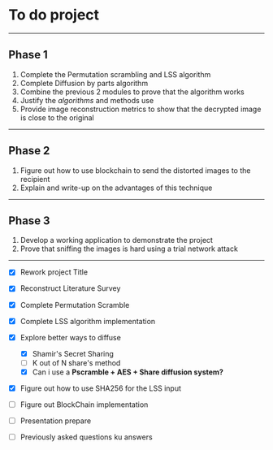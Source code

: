 # To do project
---
## Phase 1
1. Complete the Permutation scrambling and LSS algorithm
2. Complete Diffusion by parts algorithm
3. Combine the previous 2 modules to prove that the algorithm works
4. Justify the _algorithms_ and methods use
5. Provide image reconstruction metrics to show that the decrypted image is close to the original
---
## Phase 2
1. Figure out how to use blockchain to send the distorted images to the recipient
2. Explain and write-up on the advantages of this technique
---
## Phase 3
1. Develop a working application to demonstrate the project
2. Prove that sniffing the images is hard using a trial network attack
---

- [x] Rework project Title
- [x] Reconstruct Literature Survey
- [x] Complete Permutation Scramble
- [x] Complete LSS algorithm implementation
- [x] Explore better ways to diffuse
    - [x] Shamir's Secret Sharing
    - [ ] K out of N share's method
    - [x] Can i use a **Pscramble + AES + Share diffusion system?**

- [x] Figure out how to use SHA256 for the LSS input
- [ ] Figure out BlockChain implementation


- [ ] Presentation prepare
- [ ] Previously asked questions ku answers
